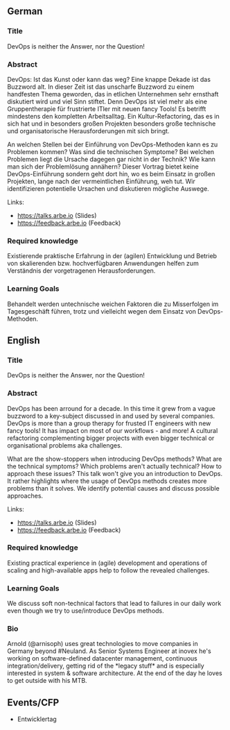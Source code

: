 ## German

### Title

DevOps is neither the Answer, nor the Question!

### Abstract

DevOps: Ist das Kunst oder kann das weg? Eine knappe Dekade ist das Buzzword alt. In dieser Zeit ist das unscharfe Buzzword zu einem handfesten Thema geworden, das in etlichen Unternehmen sehr ernsthaft diskutiert wird und viel Sinn stiftet. Denn DevOps ist viel mehr als eine Gruppentherapie für frustrierte ITler mit neuen fancy Tools! Es betrifft mindestens den kompletten Arbeitsalltag. Ein Kultur-Refactoring, das es in sich hat und in besonders großen Projekten besonders große technische und organisatorische Herausforderungen mit sich bringt.

An welchen Stellen bei der Einführung von DevOps-Methoden kann es zu Problemen kommen? Was sind die technischen Symptome? Bei welchen Problemen liegt die Ursache dagegen gar nicht in der Technik? Wie kann man sich der Problemlösung annähern?
Dieser Vortrag bietet keine DevOps-Einführung sondern geht dort hin, wo es beim Einsatz in großen Projekten, lange nach der vermeintlichen Einführung, weh tut. Wir identifizieren potentielle Ursachen und diskutieren mögliche Auswege.

Links:

* https://talks.arbe.io (Slides)
* https://feedback.arbe.io (Feedback)

### Required knowledge

Existierende praktische Erfahrung in der (agilen) Entwicklung und Betrieb von skalierenden bzw. hochverfügbaren Anwendungen helfen zum Verständnis der vorgetragenen Herausforderungen.

### Learning Goals

Behandelt werden untechnische weichen Faktoren die zu Misserfolgen im Tagesgeschäft führen, trotz und vielleicht wegen dem Einsatz von DevOps-Methoden.

## English

### Title

DevOps is neither the Answer, nor the Question!

### Abstract

DevOps has been arround for a decade. In this time it grew from a vague buzzword to a key-subject discussed in and used by several companies. DevOps is more than a group therapy for frusted IT engineers with new fancy tools! It has impact on most of our workflows - and more! A cultural refactoring complementing bigger projects with even bigger technical or organisational problems aka challenges.

What are the show-stoppers when introducing DevOps methods? What are the technical symptoms? Which problems aren't actually technical? How to approach these issues? This talk won't give you an introduction to DevOps. It rather highlights where the usage of DevOps methods creates more problems than it solves. We identify potential causes and discuss possible approaches.

Links:

* https://talks.arbe.io (Slides)
* https://feedback.arbe.io (Feedback)

### Required knowledge

Existing practical experience in (agile) development and operations of scaling and high-available apps help to follow the revealed challenges.

### Learning Goals

We discuss soft non-technical factors that lead to failures in our daily work even though we try to use/introduce DevOps methods.

### Bio

Arnold (@arnisoph) uses great technologies to move companies in Germany beyond #Neuland. As Senior Systems Engineer at inovex he's working on software-defined datacenter management, continuous integration/delivery, getting rid of the \*legacy stuff\* and is especially interested in system & software architecture. At the end of the day he loves to get outside with his MTB.


## Events/CFP

* Entwicklertag
